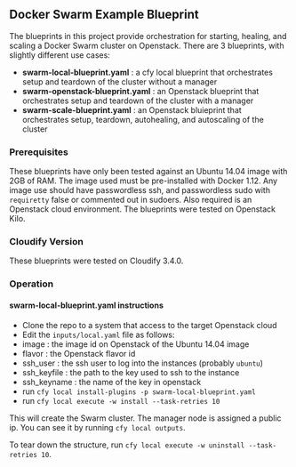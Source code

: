 ## Docker Swarm Example Blueprint

The blueprints in this project provide orchestration for starting, healing, and scaling a Docker Swarm cluster on Openstack.  There are 3 blueprints, with slightly different use cases:
* **swarm-local-blueprint.yaml** : a cfy local blueprint that orchestrates setup and teardown of the cluster without a manager
* **swarm-openstack-blueprint.yaml** : an Openstack blueprint that orchestrates setup and teardown of the cluster with a manager
* **swarm-scale-blueprint.yaml** : an Openstack bluieprint that orchestrates setup, teardown, autohealing, and autoscaling of the cluster

### Prerequisites

These blueprints have only been tested against an Ubuntu 14.04 image with 2GB of RAM.  The image used must be pre-installed with Docker 1.12.  Any image use should have passwordless ssh, and passwordless sudo with `requiretty` false or commented out in sudoers.  Also required is an Openstack cloud environment.  The blueprints were tested on Openstack Kilo.

### Cloudify Version

These blueprints were tested on Cloudify 3.4.0.

### Operation

#### swarm-local-blueprint.yaml instructions

* Clone the repo to a system that access to the target Openstack cloud
* Edit the `inputs/local.yaml` file as follows:
 * image : the image id on Openstack of the Ubuntu 14.04 image
 * flavor : the Openstack flavor id
 * ssh_user : the ssh user to log into the instances (probably `ubuntu`)
 * ssh_keyfile : the path to the key used to ssh to the instance
 * ssh_keyname : the name of the key in openstack
* run `cfy local install-plugins -p swarm-local-blueprint.yaml`
* run `cfy local execute -w install --task-retries 10`

This will create the Swarm cluster.  The manager node is assigned a public ip.  You can see it by running `cfy local outputs`.

To tear down the structure, run `cfy local execute -w uninstall --task-retries 10`.


